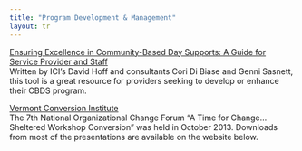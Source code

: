 ```yaml
---
title: "Program Development & Management"
layout: tr
---
```


[Ensuring Excellence in Community-Based Day Supports:  A Guide for Service Provider and Staff](files/DDS_CBDS_web_F.pdf)  
Written by ICI’s David Hoff and consultants Cori Di Biase and Genni Sasnett, this tool is a great resource for providers seeking to develop or enhance their CBDS program.


[Vermont Conversion Institute](http://vermontapse.org/vermont_conversion_institute)  
The 7th National Organizational Change Forum “A Time for Change…Sheltered Workshop Conversion” was held in October 2013. Downloads from most of the presentations are available on the website below.
